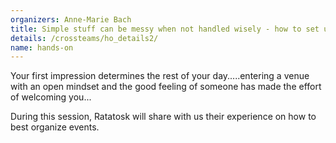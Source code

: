 ```yaml
---
organizers: Anne-Marie Bach
title: Simple stuff can be messy when not handled wisely - how to set up the very best event?
details: /crossteams/ho_details2/
name: hands-on
---
```


Your first impression determines the rest of your day.....entering a venue with an open mindset and the good feeling of someone has made the effort of welcoming you...

During this session, Ratatosk will share with us their experience on how to best organize events.

